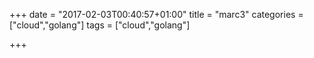 +++
date = "2017-02-03T00:40:57+01:00"
title = "marc3"
categories = ["cloud","golang"]
tags = ["cloud","golang"]

+++


